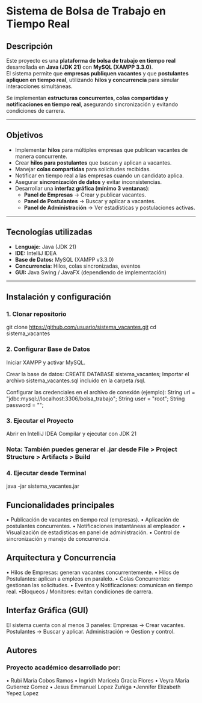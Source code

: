 # Sistema de Bolsa de Trabajo en Tiempo Real

## Descripción
Este proyecto es una **plataforma de bolsa de trabajo en tiempo real** desarrollada en **Java (JDK 21)** con **MySQL (XAMPP 3.3.0)**.  
El sistema permite que **empresas publiquen vacantes** y que **postulantes apliquen en tiempo real**, utilizando **hilos y concurrencia** para simular interacciones simultáneas.  

Se implementan **estructuras concurrentes, colas compartidas y notificaciones en tiempo real**, asegurando sincronización y evitando condiciones de carrera.  

---

## Objetivos
- Implementar **hilos** para múltiples empresas que publican vacantes de manera concurrente.  
- Crear **hilos para postulantes** que buscan y aplican a vacantes.  
- Manejar **colas compartidas** para solicitudes recibidas.  
- Notificar en tiempo real a las empresas cuando un candidato aplica.  
- Asegurar **sincronización de datos** y evitar inconsistencias.  
- Desarrollar una **interfaz gráfica (mínimo 3 ventanas)**:
  - **Panel de Empresas** → Crear y publicar vacantes.  
  - **Panel de Postulantes** → Buscar y aplicar a vacantes.  
  - **Panel de Administración** → Ver estadísticas y postulaciones activas.  

---

## Tecnologías utilizadas
- **Lenguaje:** Java (JDK 21)  
- **IDE:** IntelliJ IDEA  
- **Base de Datos:** MySQL (XAMPP v3.3.0)  
- **Concurrencia:** Hilos, colas sincronizadas, eventos  
- **GUI:** Java Swing / JavaFX (dependiendo de implementación)  

---

## Instalación y configuración

### 1. Clonar repositorio

git clone https://github.com/usuario/sistema_vacantes.git
cd sistema_vacantes

### 2. Configurar Base de Datos
Iniciar XAMPP y activar MySQL.

Crear la base de datos:
CREATE DATABASE sistema_vacantes;
Importar el archivo sistema_vacantes.sql incluido en la carpeta /sql.

Configurar las credenciales en el archivo de conexión (ejemplo):
String url = "jdbc:mysql://localhost:3306/bolsa_trabajo";
String user = "root";
String password = "";

### 3. Ejecutar el Proyecto
Abrir en IntelliJ IDEA
Compilar y ejecutar con JDK 21

### Nota: También puedes generar el .jar desde File > Project Structure > Artifacts > Build

### 4. Ejecutar desde Terminal

java -jar sistema_vacantes.jar


## Funcionalidades principales
• Publicación de vacantes en tiempo real (empresas).
• Aplicación de postulantes concurrentes.
• Notificaciones instantáneas al empleador.
• Visualización de estadísticas en panel de administración.
• Control de sincronización y manejo de concurrencia.

## Arquitectura y Concurrencia
• Hilos de Empresas: generan vacantes concurrentemente.
• Hilos de Postulantes: aplican a empleos en paralelo.
• Colas Concurrentes: gestionan las solicitudes.
• Eventos y Notificaciones: comunican en tiempo real.
•Bloqueos / Monitores: evitan condiciones de carrera.

## Interfaz Gráfica (GUI)
El sistema cuenta con al menos 3 paneles:
Empresas → Crear vacantes.
Postulantes → Buscar y aplicar.
Administración → Gestion y control.

## Autores
### Proyecto académico desarrollado por:
• Rubi Maria Cobos Ramos
• Ingridh Maricela Gracia Flores
• Veyra Maria Gutierrez Gomez
• Jesus Emmanuel Lopez Zuñiga
•Jennifer Elizabeth Yepez Lopez
